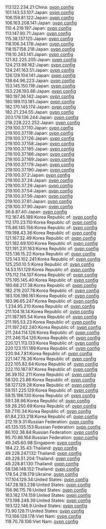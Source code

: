113.122.234.21:China: [ovpn config](vpn/113_122_234_21.ovpn)  
101.143.53.107:Japan: [ovpn config](vpn/101_143_53_107.ovpn)  
106.159.81.122:Japan: [ovpn config](vpn/106_159_81_122.ovpn)  
106.163.208.141:Japan: [ovpn config](vpn/106_163_208_141.ovpn)  
110.4.219.197:Japan: [ovpn config](vpn/110_4_219_197.ovpn)  
113.147.90.71:Japan: [ovpn config](vpn/113_147_90_71.ovpn)  
115.38.137.125:Japan: [ovpn config](vpn/115_38_137_125.ovpn)  
118.106.34.178:Japan: [ovpn config](vpn/118_106_34_178.ovpn)  
118.157.158.218:Japan: [ovpn config](vpn/118_157_158_218.ovpn)  
119.10.243.141:Japan: [ovpn config](vpn/119_10_243_141.ovpn)  
121.82.225.205:Japan: [ovpn config](vpn/121_82_225_205.ovpn)  
124.213.98.162:Japan: [ovpn config](vpn/124_213_98_162.ovpn)  
124.241.163.51:Japan: [ovpn config](vpn/124_241_163_51.ovpn)  
126.129.104.141:Japan: [ovpn config](vpn/126_129_104_141.ovpn)  
138.64.96.223:Japan: [ovpn config](vpn/138_64_96_223.ovpn)  
153.145.150.119:Japan: [ovpn config](vpn/153_145_150_119.ovpn)  
153.226.193.86:Japan: [ovpn config](vpn/153_226_193_86.ovpn)  
180.197.36.142:Japan: [ovpn config](vpn/180_197_36_142.ovpn)  
180.199.113.181:Japan: [ovpn config](vpn/180_199_113_181.ovpn)  
182.170.145.174:Japan: [ovpn config](vpn/182_170_145_174.ovpn)  
182.21.234.55:Japan: [ovpn config](vpn/182_21_234_55.ovpn)  
203.179.136.244:Japan: [ovpn config](vpn/203_179_136_244.ovpn)  
218.228.222.252:Japan: [ovpn config](vpn/218_228_222_252.ovpn)  
219.100.37.110:Japan: [ovpn config](vpn/219_100_37_110.ovpn)  
219.100.37.118:Japan: [ovpn config](vpn/219_100_37_118.ovpn)  
219.100.37.126:Japan: [ovpn config](vpn/219_100_37_126.ovpn)  
219.100.37.158:Japan: [ovpn config](vpn/219_100_37_158.ovpn)  
219.100.37.165:Japan: [ovpn config](vpn/219_100_37_165.ovpn)  
219.100.37.166:Japan: [ovpn config](vpn/219_100_37_166.ovpn)  
219.100.37.169:Japan: [ovpn config](vpn/219_100_37_169.ovpn)  
219.100.37.179:Japan: [ovpn config](vpn/219_100_37_179.ovpn)  
219.100.37.190:Japan: [ovpn config](vpn/219_100_37_190.ovpn)  
219.100.37.2:Japan: [ovpn config](vpn/219_100_37_2.ovpn)  
219.100.37.24:Japan: [ovpn config](vpn/219_100_37_24.ovpn)  
219.100.37.29:Japan: [ovpn config](vpn/219_100_37_29.ovpn)  
219.100.37.54:Japan: [ovpn config](vpn/219_100_37_54.ovpn)  
219.100.37.56:Japan: [ovpn config](vpn/219_100_37_56.ovpn)  
219.100.37.81:Japan: [ovpn config](vpn/219_100_37_81.ovpn)  
219.100.37.90:Japan: [ovpn config](vpn/219_100_37_90.ovpn)  
36.8.87.40:Japan: [ovpn config](vpn/36_8_87_40.ovpn)  
112.167.45.188:Korea Republic of: [ovpn config](vpn/112_167_45_188.ovpn)  
112.170.23.110:Korea Republic of: [ovpn config](vpn/112_170_23_110.ovpn)  
115.86.145.156:Korea Republic of: [ovpn config](vpn/115_86_145_156.ovpn)  
119.198.43.36:Korea Republic of: [ovpn config](vpn/119_198_43_36.ovpn)  
121.167.32.49:Korea Republic of: [ovpn config](vpn/121_167_32_49.ovpn)  
121.182.69.100:Korea Republic of: [ovpn config](vpn/121_182_69_100.ovpn)  
121.191.231.163:Korea Republic of: [ovpn config](vpn/121_191_231_163.ovpn)  
125.136.15.22:Korea Republic of: [ovpn config](vpn/125_136_15_22.ovpn)  
125.143.102.241:Korea Republic of: [ovpn config](vpn/125_143_102_241.ovpn)  
125.250.10.5:Korea Republic of: [ovpn config](vpn/125_250_10_5.ovpn)  
14.53.151.129:Korea Republic of: [ovpn config](vpn/14_53_151_129.ovpn)  
175.112.114.107:Korea Republic of: [ovpn config](vpn/175_112_114_107.ovpn)  
175.195.145.40:Korea Republic of: [ovpn config](vpn/175_195_145_40.ovpn)  
180.68.217.38:Korea Republic of: [ovpn config](vpn/180_68_217_38.ovpn)  
182.219.207.78:Korea Republic of: [ovpn config](vpn/182_219_207_78.ovpn)  
183.106.198.161:Korea Republic of: [ovpn config](vpn/183_106_198_161.ovpn)  
183.96.65.247:Korea Republic of: [ovpn config](vpn/183_96_65_247.ovpn)  
1.234.95.210:Korea Republic of: [ovpn config](vpn/1_234_95_210.ovpn)  
211.104.18.14:Korea Republic of: [ovpn config](vpn/211_104_18_14.ovpn)  
211.187.165.54:Korea Republic of: [ovpn config](vpn/211_187_165_54.ovpn)  
211.195.53.23:Korea Republic of: [ovpn config](vpn/211_195_53_23.ovpn)  
211.197.242.240:Korea Republic of: [ovpn config](vpn/211_197_242_240.ovpn)  
211.244.114.126:Korea Republic of: [ovpn config](vpn/211_244_114_126.ovpn)  
211.246.154.126:Korea Republic of: [ovpn config](vpn/211_246_154_126.ovpn)  
220.121.113.133:Korea Republic of: [ovpn config](vpn/220_121_113_133.ovpn)  
220.123.151.189:Korea Republic of: [ovpn config](vpn/220_123_151_189.ovpn)  
220.94.7.81:Korea Republic of: [ovpn config](vpn/220_94_7_81.ovpn)  
221.147.78.36:Korea Republic of: [ovpn config](vpn/221_147_78_36.ovpn)  
222.105.82.64:Korea Republic of: [ovpn config](vpn/222_105_82_64.ovpn)  
222.110.187.97:Korea Republic of: [ovpn config](vpn/222_110_187_97.ovpn)  
36.39.152.211:Korea Republic of: [ovpn config](vpn/36_39_152_211.ovpn)  
58.120.23.86:Korea Republic of: [ovpn config](vpn/58_120_23_86.ovpn)  
58.127.129.28:Korea Republic of: [ovpn config](vpn/58_127_129_28.ovpn)  
59.151.225.129:Korea Republic of: [ovpn config](vpn/59_151_225_129.ovpn)  
59.15.196.130:Korea Republic of: [ovpn config](vpn/59_15_196_130.ovpn)  
59.1.38.86:Korea Republic of: [ovpn config](vpn/59_1_38_86.ovpn)  
59.26.250.69:Korea Republic of: [ovpn config](vpn/59_26_250_69.ovpn)  
59.7.110.34:Korea Republic of: [ovpn config](vpn/59_7_110_34.ovpn)  
61.84.233.218:Korea Republic of: [ovpn config](vpn/61_84_233_218.ovpn)  
212.19.9.31:Russian Federation: [ovpn config](vpn/212_19_9_31.ovpn)  
45.135.135.153:Russian Federation: [ovpn config](vpn/45_135_135_153.ovpn)  
86.102.38.84:Russian Federation: [ovpn config](vpn/86_102_38_84.ovpn)  
95.70.86.164:Russian Federation: [ovpn config](vpn/95_70_86_164.ovpn)  
49.245.60.98:Singapore: [ovpn config](vpn/49_245_60_98.ovpn)  
184.22.35.43:Thailand: [ovpn config](vpn/184_22_35_43.ovpn)  
49.228.247.132:Thailand: [ovpn config](vpn/49_228_247_132.ovpn)  
49.228.51.204:Thailand: [ovpn config](vpn/49_228_51_204.ovpn)  
49.228.81.130:Thailand: [ovpn config](vpn/49_228_81_130.ovpn)  
58.136.148.152:Thailand: [ovpn config](vpn/58_136_148_152.ovpn)  
178.54.218.179:Ukraine: [ovpn config](vpn/178_54_218_179.ovpn)  
117.104.129.34:United States: [ovpn config](vpn/117_104_129_34.ovpn)  
147.28.183.238:United States: [ovpn config](vpn/147_28_183_238.ovpn)  
156.96.115.76:United States: [ovpn config](vpn/156_96_115_76.ovpn)  
163.182.174.159:United States: [ovpn config](vpn/163_182_174_159.ovpn)  
173.198.248.39:United States: [ovpn config](vpn/173_198_248_39.ovpn)  
193.122.146.9:United States: [ovpn config](vpn/193_122_146_9.ovpn)  
73.90.126.11:United States: [ovpn config](vpn/73_90_126_11.ovpn)  
113.166.128.178:Viet Nam: [ovpn config](vpn/113_166_128_178.ovpn)  
118.70.78.106:Viet Nam: [ovpn config](vpn/118_70_78_106.ovpn)  
